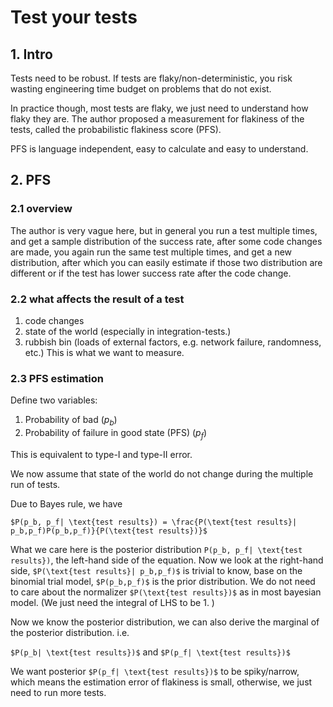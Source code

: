 # Test your tests

## 1. Intro
Tests need to be robust. If tests are flaky/non-deterministic, you risk wasting engineering time budget on problems that do not exist. 

In practice though, most tests are flaky, we just need to understand how flaky they are. The author proposed a measurement for flakiness of the tests, called the probabilistic flakiness score (PFS). 

PFS is language independent, easy to calculate and easy to understand. 

## 2. PFS
### 2.1 overview
The author is very vague here, but in general you run a test multiple times, and get a sample distribution of the success rate, after some code changes are made, you again run the same test multiple times, and get a new distribution, after which you can easily estimate if those two distribution are different or if the test has lower success rate after the code change. 

### 2.2 what affects the result of a test
1. code changes
2. state of the world (especially in integration-tests.)
3. rubbish bin (loads of external factors, e.g. network failure, randomness, etc.) This is what we want to measure.

### 2.3 PFS estimation
Define two variables: 
1. Probability of bad ($p_b$)
2. Probability of failure in good state (PFS) ($p_f$)

This is equivalent to type-I and type-II error. 

We now assume that state of the world do not change during the multiple run of tests. 

Due to Bayes rule, we have 


`
$P(p_b, p_f| \text{test results}) = \frac{P(\text{test results}| p_b,p_f)P(p_b,p_f)}{P(\text{test results})}$
`

What we care here is the posterior distribution `P(p_b, p_f| \text{test results})`, the left-hand side of the equation. Now we look at the right-hand side, `$P(\text{test results}| p_b,p_f)$` is trivial to know, base on the binomial trial model, `$P(p_b,p_f)$` is the prior distribution. We do not need to care about the normalizer `$P(\text{test results})$` as in most bayesian model. (We just need the integral of LHS to be 1. )

Now we know the posterior distribution, we can also derive the marginal of the posterior distribution. i.e.

`$P(p_b| \text{test results})$`
and 
`$P(p_f| \text{test results})$`

We want posterior `$P(p_f| \text{test results})$` to be spiky/narrow, which means the estimation error of flakiness is small, otherwise, we just need to run more tests. 

 